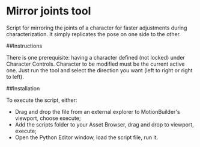# Mirror joints tool

Script for mirroring the joints of a character for faster adjustments during characterization.
It simply replicates the pose on one side to the other.

##Instructions

There is one prerequisite: having a character defined (not locked) under Character Controls.
Character to be modified must be the current active one.
Just run the tool and select the direction you want (left to  right or right to left).

##Installation

To execute the script, either:
- Drag and drop the file from an external explorer to MotionBuilder's viewport, choose execute;
- Add the scripts folder to your Asset Browser, drag and drop to viewport, execute;
- Open the Python Editor window, load the script file, run it.